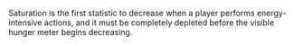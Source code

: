 Saturation is the first statistic to decrease when a player performs energy-intensive actions, 
and it must be completely depleted before the visible hunger meter begins decreasing.